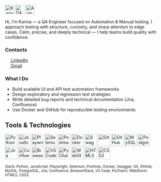 <p align="left">
  <img src="https://img.shields.io/badge/-Karina%20Ibragimova-3a3a3a?style=for-the-badge&logo=github&logoColor=white" alt="Karina Ibragimova" height="30"/>
  <img src="https://img.shields.io/badge/-QA%20Engineer-557560?style=for-the-badge" alt="QA Engineer" height="30"/>
  <img src="https://img.shields.io/badge/-Automation%20%26%20Manual-c8a487?style=for-the-badge" alt="Automation and Manual" height="30"/>
</p>

Hi, I’m Karina — a QA Engineer focused on Automation & Manual testing.
I approach testing with structure, curiosity, and sharp attention to edge cases.
Calm, precise, and deeply technical — I help teams build quality with confidence.

### Contacts

[<img src="https://cdn.jsdelivr.net/gh/devicons/devicon/icons/linkedin/linkedin-original.svg" width="16" style="vertical-align:middle;"/> LinkedIn](https://www.linkedin.com/in/i-karina/)  
[<img src="https://www.vectorlogo.zone/logos/gmail/gmail-icon.svg" width="15" style="vertical-align:middle;"/> Gmail](mailto:karinaibragimova54@gmail.com)

### What I Do
- Build scalable UI and API test automation frameworks
- Design exploratory and regression test strategies
- Write detailed bug reports and technical documentation (Jira, Confluence)
- Use Docker and GitHub for reproducible testing environments

##  Tools & Technologies

<p align="left">
  <img src="https://cdn.jsdelivr.net/gh/devicons/devicon/icons/python/python-original.svg" width="40" title="Python"/>
  <img src="https://cdn.jsdelivr.net/gh/devicons/devicon/icons/javascript/javascript-original.svg" width="40" title="JavaScript"/>
  <img src="https://playwright.dev/img/playwright-logo.svg" width="40" title="Playwright"/>
  <img src="https://cdn.jsdelivr.net/gh/devicons/devicon/icons/selenium/selenium-original.svg" width="40" title="Selenium"/>
  <img src="https://www.vectorlogo.zone/logos/getpostman/getpostman-icon.svg" width="40" title="Postman"/>
  <img src="https://cdn.jsdelivr.net/gh/devicons/devicon/icons/docker/docker-original.svg" width="40" title="Docker"/>
  <img src="https://cdn.simpleicons.org/swagger/85EA2D" width="40" title="Swagger"/>
  <img src="https://cdn.jsdelivr.net/gh/devicons/devicon/icons/git/git-original.svg" width="40" title="Git"/>
  <img src="https://cdn.jsdelivr.net/gh/devicons/devicon/icons/github/github-original.svg" width="40" title="GitHub"/>
  <img src="https://cdn.jsdelivr.net/gh/devicons/devicon/icons/mysql/mysql-original.svg" width="40" title="MySQL"/>
  <img src="https://cdn.jsdelivr.net/gh/devicons/devicon/icons/postgresql/postgresql-original.svg" width="40" title="PostgreSQL"/>
  <img src="https://cdn.jsdelivr.net/gh/devicons/devicon/icons/jira/jira-original.svg" width="40" title="Jira"/>
  <img src="https://cdn.jsdelivr.net/gh/devicons/devicon/icons/confluence/confluence-original.svg" width="40" title="Confluence"/>
  <img src="https://www.vectorlogo.zone/logos/browserstack/browserstack-icon.svg" width="40" title="BrowserStack"/>
  <img src="https://cdn.jsdelivr.net/gh/devicons/devicon/icons/vscode/vscode-original.svg" width="40" title="VS Code"/>
  <img src="https://cdn.jsdelivr.net/gh/devicons/devicon/icons/pycharm/pycharm-original.svg" width="40" title="PyCharm"/>
  <img src="https://cdn.jsdelivr.net/gh/devicons/devicon/icons/webstorm/webstorm-original.svg" width="40" title="WebStorm"/>
  <img src="https://cdn.jsdelivr.net/gh/devicons/devicon/icons/html5/html5-original.svg" width="40" title="HTML5"/>
  <img src="https://cdn.jsdelivr.net/gh/devicons/devicon/icons/css3/css3-original.svg" width="40" title="CSS3"/>
</p>

<sub>
Stack: Python, JavaScript, Playwright, Selenium, Postman, Docker, Swagger, Git, GitHub, MySQL, PostgreSQL, Jira, Confluence, BrowserStack, VS Code, PyCharm, WebStorm, HTML5, CSS3.
</sub>
